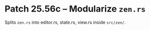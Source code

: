 # Patch 25.56c – Modularize `zen.rs`

Splits `zen.rs` into editor.rs, state.rs, view.rs inside `src/zen/`.
